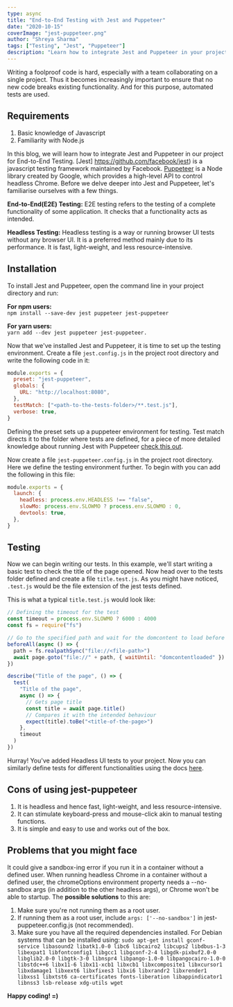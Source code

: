 ```yaml
---
type: async
title: "End-to-End Testing with Jest and Puppeteer"
date: "2020-10-15"
coverImage: "jest-puppeteer.png"
author: "Shreya Sharma"
tags: ["Testing", "Jest", "Puppeteer"]
description: "Learn how to integrate Jest and Puppeteer in your project for End-to-End Testing."
---
```


Writing a foolproof code is hard, especially with a team collaborating on a single project. Thus it becomes increasingly important to ensure that no new code breaks existing functionality. And for this purpose, automated tests are used.

## Requirements

1. Basic knowledge of Javascript
2. Familiarity with Node.js

In this blog, we will learn how to integrate Jest and Puppeteer in our project for End-to-End Testing. [Jest] https://github.com/facebook/jest) is a javascript testing framework maintained by Facebook. [Puppeteer](https://github.com/puppeteer/puppeteer) is a Node library created by Google, which provides a high-level API to control headless Chrome. Before we delve deeper into Jest and Puppeteer, let's familiarise ourselves with a few things.

**End-to-End(E2E) Testing:** E2E testing refers to the testing of a complete functionality of some application. It checks that a functionality acts as intended.

**Headless Testing:** Headless testing is a way or running browser UI tests without any browser UI. It is a preferred method mainly due to its performance. It is fast, light-weight, and less resource-intensive.

## Installation

To install Jest and Puppeteer, open the command line in your project directory and run:

**For npm users:**  
`npm install --save-dev jest puppeteer jest-puppeteer`

**For yarn users:**  
`yarn add --dev jest puppeteer jest-puppeteer.`

Now that we've installed Jest and Puppeteer, it is time to set up the testing environment. Create a file `jest.config.js` in the project root directory and write the following code in it:

```js
module.exports = {
  preset: "jest-puppeteer",
  globals: {
    URL: "http://localhost:8080",
  },
  testMatch: ["<path-to-the-tests-folder>/**.test.js"],
  verbose: true,
}
```

Defining the preset sets up a puppeteer environment for testing. Test match directs it to the folder where tests are defined, for a piece of more detailed knowledge about running Jest with Puppeteer [check this out](https://jestjs.io/docs/en/puppeteer).

Now create a file `jest-puppeteer.config.js` in the project root directory. Here we define the testing environment further. To begin with you can add the following in this file:

```js
module.exports = {
  launch: {
    headless: process.env.HEADLESS !== "false",
    slowMo: process.env.SLOWMO ? process.env.SLOWMO : 0,
    devtools: true,
  },
}
```

## Testing

Now we can begin writing our tests. In this example, we'll start writing a basic test to check the title of the page opened. Now head over to the tests folder defined and create a file `title.test.js`. As you might have noticed, `.test.js` would be the file extension of the jest tests defined.

This is what a typical `title.test.js` would look like:

```js
// Defining the timeout for the test
const timeout = process.env.SLOWMO ? 6000 : 4000
const fs = require("fs")

// Go to the specified path and wait for the domcontent to load before running the tests
beforeAll(async () => {
  path = fs.realpathSync("file://<file-path>")
  await page.goto("file://" + path, { waitUntil: "domcontentloaded" })
})

describe("Title of the page", () => {
  test(
    "Title of the page",
    async () => {
      // Gets page title
      const title = await page.title()
      // Compares it with the intended behaviour
      expect(title).toBe("<title-of-the-page>")
    },
    timeout
  )
})
```

Hurray! You've added Headless UI tests to your project. Now you can similarly define tests for different functionalities using the docs [here](https://devdocs.io/puppeteer/).

## Cons of using jest-puppeteer

1. It is headless and hence fast, light-weight, and less resource-intensive.
2. It can stimulate keyboard-press and mouse-click akin to manual testing functions.
3. It is simple and easy to use and works out of the box.

## Problems that you might face

It could give a sandbox-ing error if you run it in a container without a defined user. When running headless Chrome in a container without a defined user, the chromeOptions environment property needs a --no-sandbox args (in addition to the other headless args), or Chrome won't be able to startup. The **possible solutions** to this are:

1. Make sure you're not running them as a root user.
2. If running them as a root user, include `args: ['--no-sandbox']` in jest-puppeteer.config.js (not recommended).
3. Make sure you have all the required dependencies installed.
   For Debian systems that can be installed using:
   `sudo apt-get install gconf-service libasound2 libatk1.0-0 libc6 libcairo2 libcups2 libdbus-1-3 libexpat1 libfontconfig1 libgcc1 libgconf-2-4 libgdk-pixbuf2.0-0 libglib2.0-0 libgtk-3-0 libnspr4 libpango-1.0-0 libpangocairo-1.0-0 libstdc++6 libx11-6 libx11-xcb1 libxcb1 libxcomposite1 libxcursor1 libxdamage1 libxext6 libxfixes3 libxi6 libxrandr2 libxrender1 libxss1 libxtst6 ca-certificates fonts-liberation libappindicator1 libnss3 lsb-release xdg-utils wget`

**Happy coding! =)**
